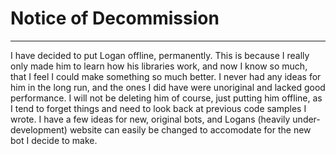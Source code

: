 # Notice of Decommission

---
I have decided to put Logan offline, permanently. This is because I really only made him to learn how his libraries work, and now I know so much, that I feel I could make something so much better. I never had any ideas for him in the long run, and the ones I did have were unoriginal and lacked good performance. I will not be deleting him of course, just putting him offline, as I tend to forget things and need to look back at previous code samples I wrote. I have a few ideas for new, original bots, and Logans (heavily under-development) website can easily be changed to accomodate for the new bot I decide to make.